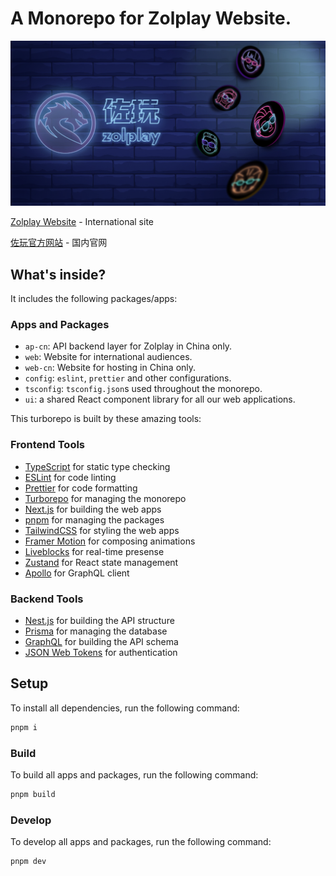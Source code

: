 # A Monorepo for Zolplay Website.

![Zolplay Banner](apps/web-cn/public/og-image.jpg)

[Zolplay Website](https://zolplay.com) - International site

[佐玩官方网站](https://zolplay.cn) - 国内官网

## What's inside?

It includes the following packages/apps:

### Apps and Packages

- `ap-cn`: API backend layer for Zolplay in China only.
- `web`: Website for international audiences.
- `web-cn`: Website for hosting in China only.
- `config`: `eslint`, `prettier` and other configurations.
- `tsconfig`: `tsconfig.json`s used throughout the monorepo.
- `ui`: a shared React component library for all our web applications.

This turborepo is built by these amazing tools:

### Frontend Tools

- [TypeScript](https://www.typescriptlang.org/) for static type checking
- [ESLint](https://eslint.org/) for code linting
- [Prettier](https://prettier.io) for code formatting
- [Turborepo](https://turborepo.org) for managing the monorepo
- [Next.js](https://nextjs.org/) for building the web apps
- [pnpm](https://pnpm.io/) for managing the packages
- [TailwindCSS](https://tailwindcss.com/) for styling the web apps
- [Framer Motion](https://framer.com/motion/) for composing animations
- [Liveblocks](https://liveblocks.io/) for real-time presense
- [Zustand](https://github.com/pmndrs/zustand) for React state management
- [Apollo](https://www.apollographql.com/) for GraphQL client

### Backend Tools

- [Nest.js](https://nestjs.com/) for building the API structure
- [Prisma](https://www.prisma.io/) for managing the database
- [GraphQL](https://graphql.org/) for building the API schema
- [JSON Web Tokens](https://jwt.io/) for authentication

## Setup

To install all dependencies, run the following command:

```bash
pnpm i
```

### Build

To build all apps and packages, run the following command:

```bash
pnpm build
```

### Develop

To develop all apps and packages, run the following command:

```bash
pnpm dev
```

